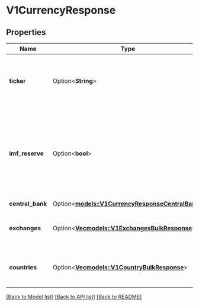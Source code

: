 # V1CurrencyResponse

## Properties

Name | Type | Description | Notes
------------ | ------------- | ------------- | -------------
**ticker** | Option<**String**> | Ticker is the unique identifier for the currency. ISO 4217 code. | [optional]
**imf_reserve** | Option<**bool**> | IMFReserve is a boolean value that indicates if the currency is a reserve currency of the International Monetary Fund. | [optional]
**central_bank** | Option<[**models::V1CurrencyResponseCentralBank**](v1CurrencyResponse_central_bank.md)> |  | [optional]
**exchanges** | Option<[**Vec<models::V1ExchangesBulkResponse>**](v1ExchangesBulkResponse.md)> | Exchanges is the list of exchanges used in the country. | [optional]
**countries** | Option<[**Vec<models::V1CountryBulkResponse>**](v1CountryBulkResponse.md)> | Countries is the list of countries using the currency. | [optional]

[[Back to Model list]](../README.md#documentation-for-models) [[Back to API list]](../README.md#documentation-for-api-endpoints) [[Back to README]](../README.md)


